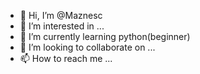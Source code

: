 - 👋 Hi, I’m @Maznesc
- 👀 I’m interested in ...
- 🌱 I’m currently learning python(beginner)
- 💞️ I’m looking to collaborate on ...
- 📫 How to reach me ...

<!---
Maznesc/Maznesc is a ✨ special ✨ repository because its `README.md` (this file) appears on your GitHub profile.
You can click the Preview link to take a look at your changes.
--->
